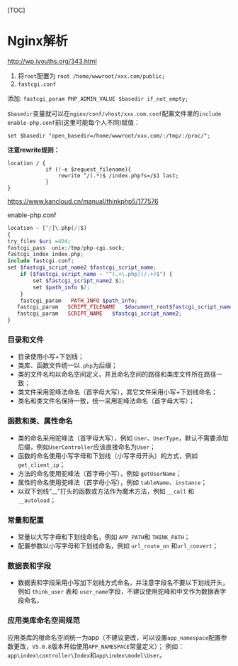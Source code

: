 [TOC]



# Nginx解析

http://wp.iyouths.org/343.html

1. 将`root`配置为 `root /home/wwwroot/xxx.com/public;`
2. `fastcgi.conf`

添加: `fastcgi_param PHP_ADMIN_VALUE $basedir if_not_empty;`

`$basedir`变量就可以在`nginx/conf/vhost/xxx.com.conf`配置文件里的`include enable-php.conf`前(这里可能每个人不同)赋值：

`set $basedir "open_basedir=/home/wwwroot/xxx.com/:/tmp/:/proc/";`

**注意rewrite规则：**

```shell
location / {
            if (!-e $request_filename){
                rewrite ^/(.*)$ /index.php?s=/$1 last;
            }
}
```



https://www.kancloud.cn/manual/thinkphp5/177576

enable-php.conf

```php
location ~ [^/]\.php(/|$)
{
try_files $uri =404;
fastcgi_pass  unix:/tmp/php-cgi.sock;
fastcgi_index index.php;
include fastcgi.conf;
set $fastcgi_script_name2 $fastcgi_script_name;
    if ($fastcgi_script_name ~ "^(.+\.php)(/.+)$") {
        set $fastcgi_script_name2 $1;
        set $path_info $2;
    }
    fastcgi_param   PATH_INFO $path_info;
   fastcgi_param   SCRIPT_FILENAME   $document_root$fastcgi_script_name2;
   fastcgi_param   SCRIPT_NAME   $fastcgi_script_name2;
}
```





### 目录和文件

- 目录使用小写+下划线；
- 类库、函数文件统一以`.php`为后缀；
- 类的文件名均以命名空间定义，并且命名空间的路径和类库文件所在路径一致；
- 类文件采用驼峰法命名（首字母大写），其它文件采用小写+下划线命名；
- 类名和类文件名保持一致，统一采用驼峰法命名（首字母大写）；

### 函数和类、属性命名

- 类的命名采用驼峰法（首字母大写），例如 `User`、`UserType`，默认不需要添加后缀，例如`UserController`应该直接命名为`User`；
- 函数的命名使用小写字母和下划线（小写字母开头）的方式，例如 `get_client_ip`；
- 方法的命名使用驼峰法（首字母小写），例如 `getUserName`；
- 属性的命名使用驼峰法（首字母小写），例如 `tableName`、`instance`；
- 以双下划线“__”打头的函数或方法作为魔术方法，例如 `__call` 和 `__autoload`；

### 常量和配置

- 常量以大写字母和下划线命名，例如 `APP_PATH`和 `THINK_PATH`；
- 配置参数以小写字母和下划线命名，例如 `url_route_on` 和`url_convert`；

### 数据表和字段

- 数据表和字段采用小写加下划线方式命名，并注意字段名不要以下划线开头，例如 `think_user` 表和 `user_name`字段，不建议使用驼峰和中文作为数据表字段命名。

### 应用类库命名空间规范

应用类库的根命名空间统一为app（不建议更改，可以设置`app_namespace`配置参数更改，`V5.0.8`版本开始使用`APP_NAMESPACE`常量定义）；
例如：`app\index\controller\Index`和`app\index\model\User`。